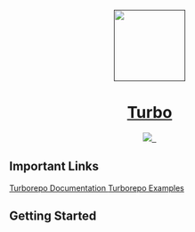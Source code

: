 <p align="center">
  <a href="">
    <picture>
      <source media="(prefers-color-scheme: dark)" srcset="https://ibb.co/GtRFgDh">
      <img src="https://ibb.co/GtRFgDh" height="128">
    </picture>
    <h1 align="center">Turbo</h1>
  </a>
</p>

<p align="center">
  <a aria-label="Vercel logo" href="https://vercel.com/">
    <img src="https://img.shields.io/badge/MADE%20BY%20Vercel-000000.svg?style=for-the-badge&logo=Vercel&labelColor=000">
  </a>
  <a aria-label="NPM version" href="https://www.npmjs.com/package/@sonics/core">
    <img alt="" src="https://img.shields.io/npm/v/turbo.svg?style=for-the-badge&labelColor=000000">
  </a>
  <a aria-label="Join the community on GitHub" href="https://github.com/vercel/turbo/discussions">
    <img alt="" src="https://img.shields.io/badge/Join%20the%20community-blueviolet.svg?style=for-the-badge&logo=turborepo&labelColor=000000&logoWidth=20&logoColor=white">
  </a>
</p>

## Important Links
<a href="https://turbo.build/repo/docs">
Turborepo Documentation
</a>
<a href="https://github.com/vercel/turbo/tree/main/examples">
Turborepo Examples
</a>

## Getting Started

